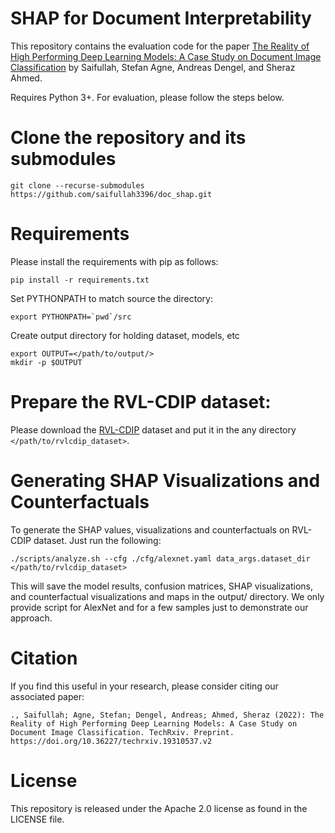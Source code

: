 # SHAP for Document Interpretability
This repository contains the evaluation code for the paper [The Reality of High Performing Deep Learning Models: A Case Study on Document Image Classification](https://www.techrxiv.org/articles/preprint/The_Reality_of_High_Performing_Deep_Learning_Models_A_Case_Study_on_Document_Image_Classification/19310537) by Saifullah, Stefan Agne, Andreas Dengel, and Sheraz Ahmed.

Requires Python 3+. For evaluation, please follow the steps below.

# Clone the repository and its submodules
```
git clone --recurse-submodules https://github.com/saifullah3396/doc_shap.git
```

# Requirements
Please install the requirements with pip as follows:
```
pip install -r requirements.txt
```

Set PYTHONPATH to match source the directory:
```
export PYTHONPATH=`pwd`/src
```

Create output directory for holding dataset, models, etc
```
export OUTPUT=</path/to/output/>
mkdir -p $OUTPUT
```

# Prepare the RVL-CDIP dataset:
Please download the [RVL-CDIP](https://www.cs.cmu.edu/~aharley/rvl-cdip/) dataset and put it in the any directory `</path/to/rvlcdip_dataset>`.

# Generating SHAP Visualizations and Counterfactuals
To generate the SHAP values, visualizations and counterfactuals on RVL-CDIP dataset. Just run the following:
```
./scripts/analyze.sh --cfg ./cfg/alexnet.yaml data_args.dataset_dir </path/to/rvlcdip_dataset>
```
This will save the model results, confusion matrices, SHAP visualizations, and counterfactual visualizations and maps in the output/ directory. We only provide script for AlexNet and for a few samples just to demonstrate our approach.


# Citation
If you find this useful in your research, please consider citing our associated paper:
```
., Saifullah; Agne, Stefan; Dengel, Andreas; Ahmed, Sheraz (2022): The Reality of High Performing Deep Learning Models: A Case Study on Document Image Classification. TechRxiv. Preprint. https://doi.org/10.36227/techrxiv.19310537.v2
```

# License
This repository is released under the Apache 2.0 license as found in the LICENSE file.
